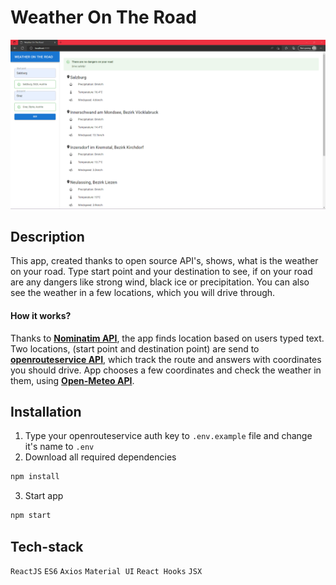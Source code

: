 # Weather On The Road

![App main-page](/weather_on_road-main.png)

## Description

This app, created thanks to open source API's, shows, what is the weather on your road. Type start point and your destination to see, if on your road are any dangers like strong wind, black ice or precipitation. You can also see the weather in a few locations, which you will drive through. 

#### How it works?

Thanks to **[Nominatim API](https://nominatim.org/)**, the app finds location based on users typed text. Two locations, (start point and destination point) are send to **[openrouteservice API](https://openrouteservice.org/)**, which track the route and answers with coordinates you should drive. App chooses a few coordinates and check the weather in them, using **[Open-Meteo API](https://open-meteo.com)**. 

## Installation
1. Type your openrouteservice auth key to `.env.example` file and change it's name to `.env`
2. Download all required dependencies
```bash
npm install
```
3. Start app
```bash
npm start
```

## Tech-stack
`ReactJS` `ES6` `Axios` `Material UI` `React Hooks` `JSX`